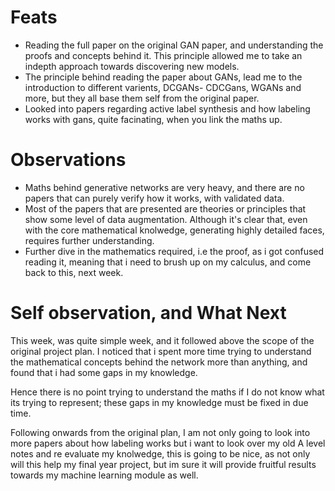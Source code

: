 # Feats

- Reading the full paper on the original GAN paper, and understanding the proofs and concepts behind it.
    This principle allowed me to take an indepth approach towards discovering new models.
- The principle behind reading the paper about GANs, lead me to the introduction to different varients, DCGANs-
    CDCGans, WGANs and more, but they all base them self from the original paper.
- Looked into papers regarding active label synthesis and how labeling works with gans, quite facinating, when you link
the maths up.

# Observations

- Maths behind generative networks are very heavy, and there are no papers that can purely verify how it works, with
validated data.
- Most of the papers that are presented are theories or principles that show some level of data augmentation. Although it's clear that, even with the core mathematical knolwedge, generating highly detailed faces, requires further
understanding.
- Further dive in the mathematics required, i.e the proof, as i got confused reading it, meaning that i need to brush up
on my calculus, and come back to this, next week.

# Self observation, and What Next

This week, was quite simple week, and it followed above the scope of the original project plan.
I noticed that i spent more time trying to understand the mathematical concepts behind the network more than anything,
and found that i had some gaps in my knowledge.

Hence there is no point trying to understand the maths if I do not know what its trying to represent; these gaps in my knowledge must be fixed in due time.

Following onwards from the original plan, I am not only going to look into more papers about how labeling works but
i want to look over my old A level notes and re evaluate my knolwedge, this is going to be nice, as not only will this
help my final year project, but im sure it will provide fruitful results towards my machine learning module as well.
